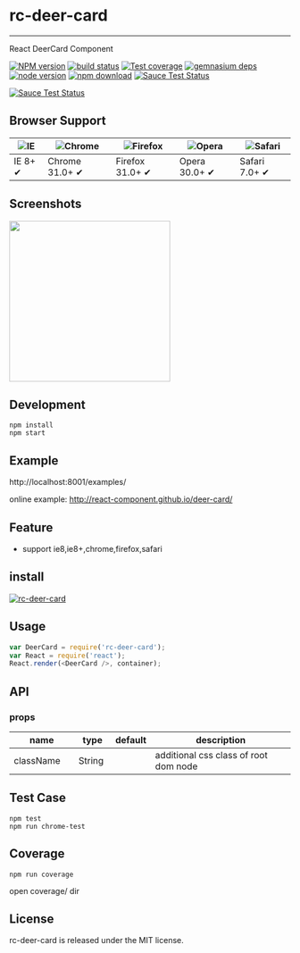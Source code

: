 # rc-deer-card
---

React DeerCard Component


[![NPM version][npm-image]][npm-url]
[![build status][travis-image]][travis-url]
[![Test coverage][coveralls-image]][coveralls-url]
[![gemnasium deps][gemnasium-image]][gemnasium-url]
[![node version][node-image]][node-url]
[![npm download][download-image]][download-url]
[![Sauce Test Status](https://saucelabs.com/buildstatus/rc-deer-card)](https://saucelabs.com/u/rc-deer-card)

[![Sauce Test Status](https://saucelabs.com/browser-matrix/rc-deer-card.svg)](https://saucelabs.com/u/rc-deer-card)

[npm-image]: http://img.shields.io/npm/v/rc-deer-card.svg?style=flat-square
[npm-url]: http://npmjs.org/package/rc-deer-card
[travis-image]: https://img.shields.io/travis/react-component/deer-card.svg?style=flat-square
[travis-url]: https://travis-ci.org/react-component/deer-card
[coveralls-image]: https://img.shields.io/coveralls/react-component/deer-card.svg?style=flat-square
[coveralls-url]: https://coveralls.io/r/react-component/deer-card?branch=master
[gemnasium-image]: http://img.shields.io/gemnasium/react-component/deer-card.svg?style=flat-square
[gemnasium-url]: https://gemnasium.com/react-component/deer-card
[node-image]: https://img.shields.io/badge/node.js-%3E=_0.10-green.svg?style=flat-square
[node-url]: http://nodejs.org/download/
[download-image]: https://img.shields.io/npm/dm/rc-deer-card.svg?style=flat-square
[download-url]: https://npmjs.org/package/rc-deer-card


## Browser Support

|![IE](https://raw.github.com/alrra/browser-logos/master/internet-explorer/internet-explorer_48x48.png) | ![Chrome](https://raw.github.com/alrra/browser-logos/master/chrome/chrome_48x48.png) | ![Firefox](https://raw.github.com/alrra/browser-logos/master/firefox/firefox_48x48.png) | ![Opera](https://raw.github.com/alrra/browser-logos/master/opera/opera_48x48.png) | ![Safari](https://raw.github.com/alrra/browser-logos/master/safari/safari_48x48.png)|
| --- | --- | --- | --- | --- |
| IE 8+ ✔ | Chrome 31.0+ ✔ | Firefox 31.0+ ✔ | Opera 30.0+ ✔ | Safari 7.0+ ✔ |

## Screenshots

<img src="" width="288"/>


## Development

```
npm install
npm start
```

## Example

http://localhost:8001/examples/


online example: http://react-component.github.io/deer-card/


## Feature

* support ie8,ie8+,chrome,firefox,safari


## install


[![rc-deer-card](https://nodei.co/npm/rc-deer-card.png)](https://npmjs.org/package/rc-deer-card)


## Usage

```js
var DeerCard = require('rc-deer-card');
var React = require('react');
React.render(<DeerCard />, container);
```

## API

### props

<table class="table table-bordered table-striped">
    <thead>
    <tr>
        <th style="width: 100px;">name</th>
        <th style="width: 50px;">type</th>
        <th style="width: 50px;">default</th>
        <th>description</th>
    </tr>
    </thead>
    <tbody>
        <tr>
          <td>className</td>
          <td>String</td>
          <td></td>
          <td>additional css class of root dom node</td>
        </tr>
    </tbody>
</table>


## Test Case

```
npm test
npm run chrome-test
```

## Coverage

```
npm run coverage
```

open coverage/ dir

## License

rc-deer-card is released under the MIT license.
